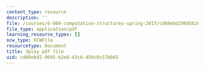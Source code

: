```yaml
---
content_type: resource
description: ''
file: /courses/6-004-computation-structures-spring-2017/cd60ebd29695b2e843c6d50c0c57bb65_MpJe7SMzi0E.pdf
file_type: application/pdf
learning_resource_types: []
ocw_type: OCWFile
resourcetype: Document
title: 3play pdf file
uid: cd60ebd2-9695-b2e8-43c6-d50c0c57bb65
---
```


